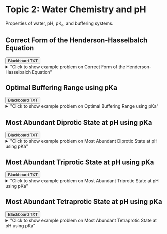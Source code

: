 # Topic 2: Water Chemistry and pH

Properties of water, pH, pK<sub>a</sub>, and buffering systems.

## Correct Form of the Henderson-Hasselbalch Equation

<div id="Henderson-Hasselbalch-EQUATION-button-container" class="button-container">
<button class="md-button custom-download-button bb_text" onclick="downloadFile('bbq-Henderson-Hasselbalch-EQUATION-questions.txt')" title="Download bbq-Henderson-Hasselbalch-EQUATION-questions.txt" aria-label="Click to download the Blackboard TXT file (bbq-Henderson-Hasselbalch-EQUATION-questions.txt)">
    <i class="fa fa-download"></i> Blackboard TXT
</button>
</div><details>
  <summary>"Click to show example problem on Correct Form of the Henderson-Hasselbalch Equation"</summary>
  {% include "biochemistry/topic02/Henderson-Hasselbalch-EQUATION.html" %}

<br/></details>
## Optimal Buffering Range using pKa

<div id="optimal_buffering_range-button-container" class="button-container">
<button class="md-button custom-download-button bb_text" onclick="downloadFile('bbq-optimal_buffering_range-questions.txt')" title="Download bbq-optimal_buffering_range-questions.txt" aria-label="Click to download the Blackboard TXT file (bbq-optimal_buffering_range-questions.txt)">
    <i class="fa fa-download"></i> Blackboard TXT
</button>
</div><details>
  <summary>"Click to show example problem on Optimal Buffering Range using pKa"</summary>
  {% include "biochemistry/topic02/optimal_buffering_range.html" %}

<br/></details>
## Most Abundant Diprotic State at pH using pKa

<div id="pKa_buffer_state-2_protons-button-container" class="button-container">
<button class="md-button custom-download-button bb_text" onclick="downloadFile('bbq-pKa_buffer_state-2_protons-questions.txt')" title="Download bbq-pKa_buffer_state-2_protons-questions.txt" aria-label="Click to download the Blackboard TXT file (bbq-pKa_buffer_state-2_protons-questions.txt)">
    <i class="fa fa-download"></i> Blackboard TXT
</button>
</div><details>
  <summary>"Click to show example problem on Most Abundant Diprotic State at pH using pKa"</summary>
  {% include "biochemistry/topic02/pKa_buffer_state-2_protons.html" %}

<br/></details>
## Most Abundant Triprotic State at pH using pKa

<div id="pKa_buffer_state-3_protons-button-container" class="button-container">
<button class="md-button custom-download-button bb_text" onclick="downloadFile('bbq-pKa_buffer_state-3_protons-questions.txt')" title="Download bbq-pKa_buffer_state-3_protons-questions.txt" aria-label="Click to download the Blackboard TXT file (bbq-pKa_buffer_state-3_protons-questions.txt)">
    <i class="fa fa-download"></i> Blackboard TXT
</button>
</div><details>
  <summary>"Click to show example problem on Most Abundant Triprotic State at pH using pKa"</summary>
  {% include "biochemistry/topic02/pKa_buffer_state-3_protons.html" %}

<br/></details>
## Most Abundant Tetraprotic State at pH using pKa

<div id="pKa_buffer_state-4_protons-button-container" class="button-container">
<button class="md-button custom-download-button bb_text" onclick="downloadFile('bbq-pKa_buffer_state-4_protons-questions.txt')" title="Download bbq-pKa_buffer_state-4_protons-questions.txt" aria-label="Click to download the Blackboard TXT file (bbq-pKa_buffer_state-4_protons-questions.txt)">
    <i class="fa fa-download"></i> Blackboard TXT
</button>
</div><details>
  <summary>"Click to show example problem on Most Abundant Tetraprotic State at pH using pKa"</summary>
  {% include "biochemistry/topic02/pKa_buffer_state-4_protons.html" %}

<br/></details>

